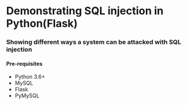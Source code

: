 # Demonstrating SQL injection in Python(Flask)

### Showing different ways a system can be attacked with SQL injection

#### Pre-requisites
- Python 3.6+
- MySQL 
- Flask
- PyMySQL
